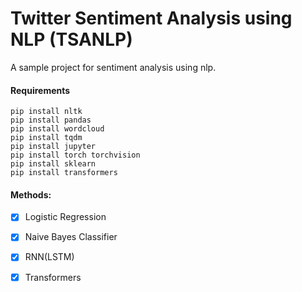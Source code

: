 # Twitter Sentiment Analysis using NLP (TSANLP)

 A sample project for sentiment analysis using nlp.
 
#### Requirements
    pip install nltk
    pip install pandas
    pip install wordcloud
    pip install tqdm
    pip install jupyter
    pip install torch torchvision
    pip install sklearn
    pip install transformers

#### Methods:

- [x] Logistic Regression
- [x] Naive Bayes Classifier
- [x] RNN(LSTM)
- [x] Transformers



